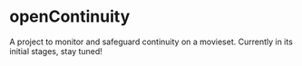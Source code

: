 # openContinuity

A project to monitor and safeguard continuity on a movieset. Currently in its initial stages, stay tuned!
